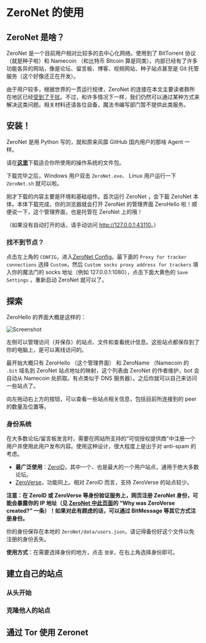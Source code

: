 # ZeroNet 的使用

## ZeroNet 是啥？
ZeroNet 是一个目前用户相对比较多的去中心化网络。使用到了 BitTorrent 协议（就是种子啦）和 Namecoin （和比特币 Bitcoin 算是同类）。内部已经有了许多功能各异的网站，像是论坛、留言板、博客、视频网站、种子站点甚至是 Git 托管服务（这个好像还正在开发）。

由于用户较多，根据世界的一贯运行规律，ZeroNet 的连接在本文主要读者群所在地区已经[受到了干扰](https://github.com/HelloZeroNet/ZeroNet/issues/1401)。不过，和许多情况下一样，我们仍然可以通过某种方式来解决这类问题。相关材料还请各位自备，魔法书编写部门暂不提供此类服务。

## 安装！
ZeroNet 是用 Python 写的，就和原来风靡 GitHub 国内用户的那啥 Agent 一样。

请在[**这里**](https://github.com/HelloZeroNet/ZeroNet/blob/master/README-zh-cn.md#%E5%A6%82%E4%BD%95%E5%8A%A0%E5%85%A5-)下载适合你所使用的操作系统的文件包。

下载完毕之后，Windows 用户双击 `ZeroNet.exe`、 Linux 用户运行一下 `ZeroNet.sh` 就可以啦。

刚才下载的内容主要是环境和基础组件。首次运行 ZeroNet ，会下载 ZeroNet 本体。本体下载完成，你的浏览器就会打开 ZeroNet 的管理界面 ZeroHello 啦！顺便说一下，这个管理界面，也是托管在 ZeroNet 上的哦！

（如果没有自动打开的话，请手动访问 <http://127.0.0.1:43110>。）

### 找不到节点？
点击左上角的 `CONFIG`，进入[ZeroNet Config](http://127.0.0.1:43110/Config/)。最下面的 `Proxy for tracker connections` 选择 `Custom`，然后 `Custom socks proxy address for trackers` 填入你的魔法门的 socks 地址（例如 127.0.0.1:1080），点击下面大黄色的 `Save Settings` ，重新启动 ZeroNet 就可以了。

## 探索

ZeroHello 的界面大概是这样的：

![Screenshot](https://i.imgur.com/H60OAHY.png)

左侧可以管理访问（并保存）的站点、文件和查看统计信息。这些站点都保存到了你的电脑上，是可以离线访问的。

最开始大概只有 ZeroHello （这个管理界面） 和 ZeroName （Namecoin 的 `.bit` 域名到 ZeroNet 站点地址的映射，这个列表由 ZeroNet 的作者维护，bot 会自动从 Namecoin 处抓取。有点类似于 DNS 服务器）。之后你就可以自己来访问一些站点了。

向左拖动右上方的按钮，可以查看一些站点相关信息，包括目前所连接到的 peer 的数量及位置等。

### 身份系统
在大多数论坛/留言板发言时，需要在网站所支持的“可信授权提供商”中注册一个用户并使用此用户发布内容。使用这种设计，很大程度上是出于对 anti-spam 的考虑。

* **最广泛使用**：[ZeroID](http://127.0.0.1:43110/zeroid.bit)，其中一个、也是最大的一个用户站点，通用于绝大多数论坛。
* [ZeroVerse](http://127.0.0.1:43110/zeroverse.bit)，功能同上。相对 ZeroID 而言，支持 ZeroVerse 的站点较少。

**注意：在 ZeroID 或 ZeroVerse 等身份验证服务上，网页注册 ZeroNet 身份，可能会暴露你的 IP 地址（见 [ZeroNet 中此页面](http://127.0.0.1:43110/zeroverse.bit/faq.html)的 “Why was ZeroVerse created?” 一条）！如果对此有顾虑的话，可以通过 BitMessage 等其它方式注册身份。**

你的身份保存在本地的 `ZeroNet/data/users.json`，请记得备份好这个文件以免注册的身份丢失。

**使用方式**：在需要选择身份的地方，点击 `登录`，在右上角选择身份即可。

## 建立自己的站点

### 从头开始

### 克隆他人的站点

## 通过 Tor 使用 Zeronet